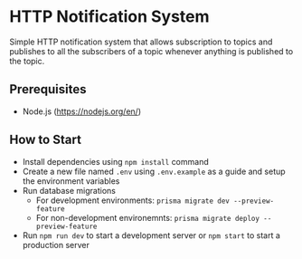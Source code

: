 # HTTP Notification System

Simple HTTP notification system that allows subscription to topics and publishes to all the subscribers of a topic whenever anything is published to the topic.

## Prerequisites

- Node.js (https://nodejs.org/en/)

## How to Start

- Install dependencies using `npm install` command
- Create a new file named `.env` using `.env.example` as a guide and setup the environment variables
- Run database migrations
  - For development environments: `prisma migrate dev --preview-feature`
  - For non-development environemnts: `prisma migrate deploy --preview-feature`
- Run `npm run dev` to start a development server or `npm start` to start a production server
